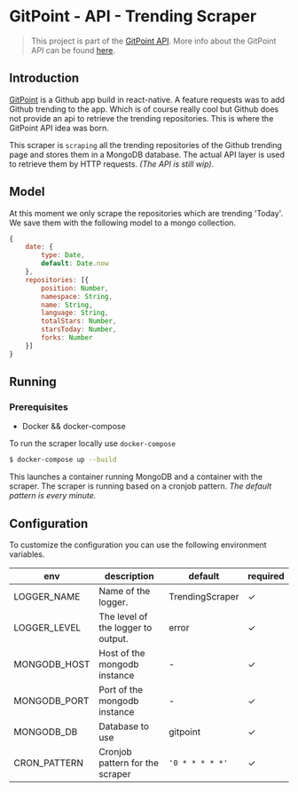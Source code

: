 
# GitPoint - API - Trending Scraper
> This project is part of the [GitPoint API]((https://github.com/RolfKoenders/gitpoint-api-docs)). More info about the GitPoint API can be found [here](https://github.com/RolfKoenders/gitpoint-api-docs).

## Introduction
[GitPoint](https://github.com/gitpoint/git-point) is a Github app build in react-native. A feature requests was to add Github trending to the app. Which is of course really cool but Github does not provide an api to retrieve the trending repositories. This is where the GitPoint API idea was born.

This scraper is `scraping` all the trending repositories of the Github trending page and stores them in a MongoDB database. The actual API layer is used to retrieve them by HTTP requests. _(The API is still wip)_.

## Model
At this moment we only scrape the repositories which are trending 'Today'. We save them with the following model to a mongo collection.
```javascript
{
    date: {
        type: Date,
        default: Date.now
    },
    repositories: [{
        position: Number,
        namespace: String,
        name: String,
        language: String,
        totalStars: Number,
        starsToday: Number,
        forks: Number
    }]
}
```

## Running

### Prerequisites
- Docker && docker-compose

To run the scraper locally use `docker-compose`
```bash
$ docker-compose up --build
```

This launches a container running MongoDB and a container with the scraper. The scraper is running based on a cronjob pattern. _The default pattern is every minute._

## Configuration
To customize the configuration you can use the following environment variables.

| env          | description                        | default         | required |
|--------------|------------------------------------|-----------------|----------|
| LOGGER_NAME  | Name of the logger.                | TrendingScraper | ✓        |
| LOGGER_LEVEL | The level of the logger to output. | error           | ✓        |
| MONGODB_HOST | Host of the mongodb instance       | -               | ✓        |
| MONGODB_PORT | Port of the mongodb instance       | -               | ✓        |
| MONGODB_DB   | Database to use                    | gitpoint        | ✓        |
| CRON_PATTERN | Cronjob pattern for the scraper    | `'0 * * * * *'` | ✓        |

